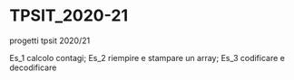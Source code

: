 # TPSIT_2020-21
progetti tpsit 2020/21


Es_1 calcolo contagi;
Es_2 riempire e stampare un array;
Es_3 codificare e decodificare 
